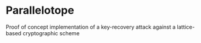 # Parallelotope
Proof of concept implementation of a key-recovery attack against a lattice-based cryptographic scheme
